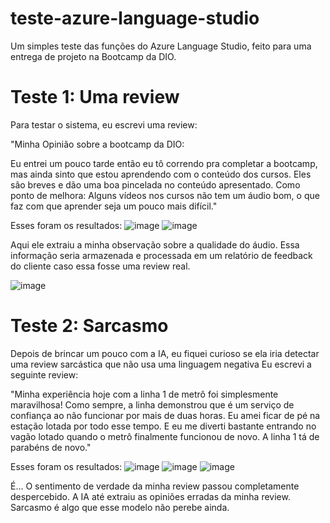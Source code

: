 # teste-azure-language-studio

Um simples teste das funções do Azure Language Studio, feito para uma entrega de projeto na Bootcamp da DIO.

# Teste 1: Uma review

Para testar o sistema, eu escrevi uma review:

"Minha Opinião sobre a bootcamp da DIO:

Eu entrei um pouco tarde então eu tô correndo pra completar a bootcamp, mas ainda sinto que estou aprendendo com o conteúdo dos cursos. Eles são breves e dão uma boa pincelada no conteúdo apresentado.
Como ponto de melhora: Alguns vídeos nos cursos não tem um áudio bom, o que faz com que aprender seja um pouco mais difícil."

Esses foram os resultados:
![image](https://github.com/user-attachments/assets/81538a33-f810-4f73-8951-2b5d54aebcc6)
![image](https://github.com/user-attachments/assets/2ed94f3f-c68e-4066-bc8a-dc3eacb00057)

Aqui ele extraiu a minha observação sobre a qualidade do áudio. Essa informação seria armazenada e processada em um relatório de feedback do cliente caso essa fosse uma review real.

![image](https://github.com/user-attachments/assets/b68a8b41-7808-4c4b-a5f3-72d3bfe149b1)


# Teste 2: Sarcasmo

Depois de brincar um pouco com a IA, eu fiquei curioso se ela iria detectar uma review sarcástica que não usa uma linguagem negativa
Eu escrevi a seguinte review:

"Minha experiência hoje com a linha 1 de metrô foi simplesmente maravilhosa! Como sempre, a linha demonstrou que é um serviço de confiança ao não funcionar por mais de duas horas. Eu amei ficar de pé na estação lotada por todo esse tempo. E eu me diverti bastante entrando no vagão lotado quando o metrô finalmente funcionou de novo. A linha 1 tá de parabéns de novo."

Esses foram os resultados:
![image](https://github.com/user-attachments/assets/1615bd92-9cc1-49f2-97b2-30f5a712caf5)
![image](https://github.com/user-attachments/assets/fc0ca609-3da7-474a-8122-66f58a8541f5)
![image](https://github.com/user-attachments/assets/e72641db-cb81-45b8-a27f-64ce93d60bf1)

É... O sentimento de verdade da minha review passou completamente despercebido. A IA até extraiu as opiniões erradas da minha review. Sarcasmo é algo que esse modelo não perebe ainda.
